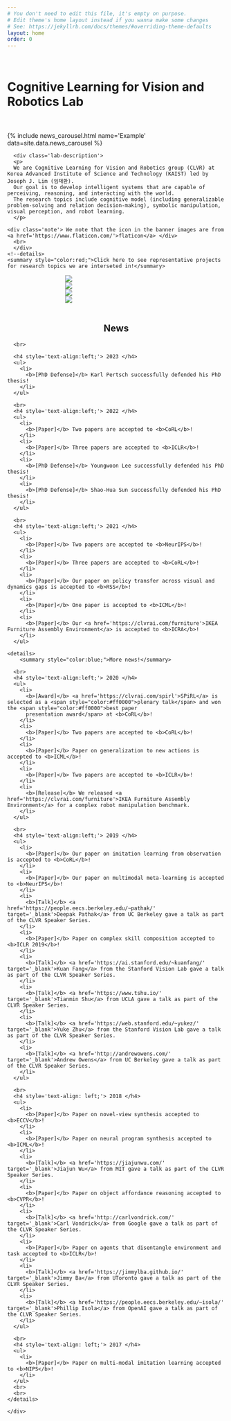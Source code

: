 ```yaml
---
# You don't need to edit this file, it's empty on purpose.
# Edit theme's home layout instead if you wanna make some changes
# See: https://jekyllrb.com/docs/themes/#overriding-theme-defaults
layout: home
order: 0
---
```


<div class='container'>
  <div class='row'>
    <div class='col-lg-1'></div>
    <div class='col-lg-10'>
      <br>
	<h1 class="post-title"><div class='lab-name-h1'> Cognitive Learning for Vision and Robotics Lab </div></h1>
    </div>
  </div>
  <br>

  <div class='row'>
    <br>
    <div class='col-lg-1'></div>
    <div class='col-lg-10'>
      {% include news_carousel.html name='Example' data=site.data.news_carousel %}
    </div>
  </div>

  <div class='row'>
    <div class='col-lg-1'></div>
    <div class='col-lg-10'>

      <div class='lab-description'>
      <p>
      We are Cognitive Learning for Vision and Robotics group (CLVR) at Korea Advanced Institute of Science and Technology (KAIST) led by Joseph J. Lim (임재환).
      Our goal is to develop intelligent systems that are capable of perceiving, reasoning, and interacting with the world.
      The research topics include cognitive model (including generalizable problem-solving and relation decision-making), symbolic manipulation, visual perception, and robot learning.
      </p>

	<div class='note'> We note that the icon in the banner images are from <a href='https://www.flaticon.com/'>flaticon</a> </div>
      <br>
      </div>
    <!--details>
    <summary style="color:red;">Click here to see representative projects for research topics we are interseted in!</summary>
  <div class="row">
  	<div class="column" style='width:47%; margin:auto;'>
	<a href="https://sites.google.com/view/varyingaction"><img src="/assets/home/CM.gif"></a>
	</div>
  	<div class="column" style='width:47%; margin:auto;'>
	<a href="https://clvrai.github.io/leaps"><img src="/assets/home/SR.gif"></a>
	</div>
  </div>
  <div class="row">
  	<div class="column" style='width:47%; margin:auto;'>
	<a href="https://sites.google.com/view/demo2vec"><img src="/assets/home/VP.gif"></a>
	</div>
  	<div class="column" style='width:47%; margin:auto;'>
	<a href="https://clvrai.github.io/skimo/"><img src="/assets/home/RL.gif"></a>
	</div>
    <details-->
  </div>
  </div>

  <br>

  <div class='row'>
    <div class='col-lg-1'></div>
    <div class='col-lg-10'>
    <h2 style='text-align:center;'> News </h2>

	  <br>

	  <h4 style='text-align:left;'> 2023 </h4>
      <ul>
        <li>
          <b>[PhD Defense]</b> Karl Pertsch successfully defended his PhD thesis!
        </li>
      </ul>

	  <br>
	  <h4 style='text-align:left;'> 2022 </h4>
	  <ul>
	    <li>
	      <b>[Paper]</b> Two papers are accepted to <b>CoRL</b>!
	    </li>
	    <li>
	      <b>[Paper]</b> Three papers are accepted to <b>ICLR</b>!
	    </li>
        <li>
          <b>[PhD Defense]</b> Youngwoon Lee successfully defended his PhD thesis!
        </li>
        <li>
          <b>[PhD Defense]</b> Shao-Hua Sun successfully defended his PhD thesis!
        </li>
	  </ul>

	  <br>
	  <h4 style='text-align:left;'> 2021 </h4>
	  <ul>
	    <li>
	      <b>[Paper]</b> Two papers are accepted to <b>NeurIPS</b>!
	    </li>
	    <li>
	      <b>[Paper]</b> Three papers are accepted to <b>CoRL</b>!
	    </li>
	    <li>
	      <b>[Paper]</b> Our paper on policy transfer across visual and dynamics gaps is accepted to <b>RSS</b>!
	    </li>
	    <li>
	      <b>[Paper]</b> One paper is accepted to <b>ICML</b>!
	    </li>
	    <li>
	      <b>[Paper]</b> Our <a href='https://clvrai.com/furniture'>IKEA Furniture Assembly Environment</a> is accepted to <b>ICRA</b>!
	    </li>
	  </ul>

	<details>
	    <summary style="color:blue;">More news!</summary>

	  <br>
	  <h4 style='text-align:left;'> 2020 </h4>
	  <ul>
	    <li>
	      <b>[Award]</b> <a href='https://clvrai.com/spirl'>SPiRL</a> is selected as a <span style="color:#ff0000">plenary talk</span> and won the <span style="color:#ff0000">best paper
	      presentation award</span> at <b>CoRL</b>!
	    </li>
	    <li>
	      <b>[Paper]</b> Two papers are accepted to <b>CoRL</b>!
	    </li>
	    <li>
	      <b>[Paper]</b> Paper on generalization to new actions is accepted to <b>ICML</b>!
	    </li>
	    <li>
	      <b>[Paper]</b> Two papers are accepted to <b>ICLR</b>!
	    </li>
	    <li>
	      <b>[Release]</b> We released <a href='https://clvrai.com/furniture'>IKEA Furniture Assembly Environment</a> for a complex robot manipulation benchmark.
	    </li>
	  </ul>

	  <br>
	  <h4 style='text-align:left;'> 2019 </h4>
	  <ul>
	    <li>
	      <b>[Paper]</b> Our paper on imitation learning from observation is accepted to <b>CoRL</b>!
	    </li>
	    <li>
	      <b>[Paper]</b> Our paper on multimodal meta-learning is accepted to <b>NeurIPS</b>!
	    </li>
	    <li>
	      <b>[Talk]</b> <a href='https://people.eecs.berkeley.edu/~pathak/' target='_blank'>Deepak Pathak</a> from UC Berkeley gave a talk as part of the CLVR Speaker Series.
	    </li>
	    <li>
	      <b>[Paper]</b> Paper on complex skill composition accepted to <b>ICLR 2019</b>!
	    </li>
	    <li>
	      <b>[Talk]</b> <a href='https://ai.stanford.edu/~kuanfang/' target='_blank'>Kuan Fang</a> from the Stanford Vision Lab gave a talk as part of the CLVR Speaker Series.
	    </li>
	    <li>
	      <b>[Talk]</b> <a href='https://www.tshu.io/' target='_blank'>Tianmin Shu</a> from UCLA gave a talk as part of the CLVR Speaker Series.
	    </li>
	    <li>
	      <b>[Talk]</b> <a href='https://web.stanford.edu/~yukez/' target='_blank'>Yuke Zhu</a> from the Stanford Vision Lab gave a talk as part of the CLVR Speaker Series.
	    </li>
	    <li>
	      <b>[Talk]</b> <a href='http://andrewowens.com/' target='_blank'>Andrew Owens</a> from UC Berkeley gave a talk as part of the CLVR Speaker Series.
	    </li>
	  </ul>

	  <br>
	  <h4 style='text-align: left;'> 2018 </h4>
	  <ul>
	    <li>
	      <b>[Paper]</b> Paper on novel-view synthesis accepted to <b>ECCV</b>!
	    </li>
	    <li>
	      <b>[Paper]</b> Paper on neural program synthesis accepted to <b>ICML</b>!
	    </li>
	    <li>
	      <b>[Talk]</b> <a href='https://jiajunwu.com/' target='_blank'>Jiajun Wu</a> from MIT gave a talk as part of the CLVR Speaker Series.
	    </li>
	    <li>
	      <b>[Paper]</b> Paper on object affordance reasoning accepted to <b>CVPR</b>!
	    </li>
	    <li>
	      <b>[Talk]</b> <a href='http://carlvondrick.com/' target='_blank'>Carl Vondrick</a> from Google gave a talk as part of the CLVR Speaker Series.
	    </li>
	    <li>
	      <b>[Paper]</b> Paper on agents that disentangle environment and task accepted to <b>ICLR</b>!
	    </li>
	    <li>
	      <b>[Talk]</b> <a href='https://jimmylba.github.io/' target='_blank'>Jimmy Ba</a> from UToronto gave a talk as part of the CLVR Speaker Series.
	    </li>
	    <li>
	      <b>[Talk]</b> <a href='https://people.eecs.berkeley.edu/~isola/' target='_blank'>Phillip Isola</a> from OpenAI gave a talk as part of the CLVR Speaker Series.
	    </li>
	  </ul>

	  <br>
	  <h4 style='text-align: left;'> 2017 </h4>
	  <ul>
	    <li>
	      <b>[Paper]</b> Paper on multi-modal imitation learning accepted to <b>NIPS</b>!
	    </li>
	  </ul>
	  <br>
	  <br>
	</details>

    </div>
  </div>
</div>

